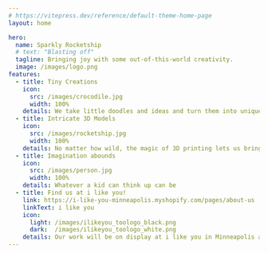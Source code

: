 ```yaml
---
# https://vitepress.dev/reference/default-theme-home-page
layout: home

hero:
  name: Sparkly Rocketship
  # text: "Blasting off"
  tagline: Bringing joy with some out-of-this-world creativity.
  image: /images/logo.png
features:
  - title: Tiny Creations
    icon:
      src: /images/crocodile.jpg
      width: 100%
    details: We take little doodles and ideas and turn them into unique treasures.
  - title: Intricate 3D Models
    icon:
      src: /images/rocketship.jpg
      width: 100%
    details: No matter how wild, the magic of 3D printing lets us bring things to life in wonderful ways.
  - title: Imagination abounds
    icon:
      src: /images/person.jpg
      width: 100%
    details: Whatever a kid can think up can be 
  - title: Find us at i like you!
    link: https://i-like-you-minneapolis.myshopify.com/pages/about-us
    linkText: i like you
    icon:
      light: /images/ilikeyou_toologo_black.png
      dark:  /images/ilikeyou_toologo_white.png
    details: Our work will be on display at i like you in Minneapolis and i like you too in St. Paul! 
---
```


